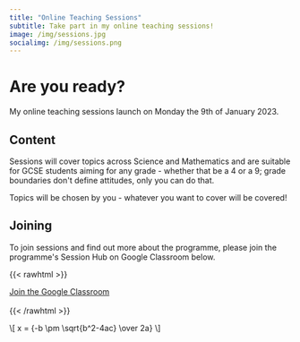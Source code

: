 ```yaml
---
title: "Online Teaching Sessions"
subtitle: Take part in my online teaching sessions!
image: /img/sessions.jpg
socialimg: /img/sessions.png
---
```


# Are you ready?

My online teaching sessions launch on Monday the 9th of January 2023.

## Content

Sessions will cover topics across Science and Mathematics and are suitable for GCSE students aiming for any grade - whether that be a 4 or a 9; grade boundaries don't define attitudes, only you can do that.

Topics will be chosen by you - whatever you want to cover will be covered!

## Joining

To join sessions and find out more about the programme, please join the programme's Session Hub on Google Classroom below.

{{< rawhtml >}}

<div class="tc">
    <a href="https://link.neoski.tk/sessions" class="btn raise">Join the Google Classroom</a>
</div>
<br>
{{< /rawhtml >}}

\\[ x = {-b \pm \sqrt{b^2-4ac} \over 2a} \\]
